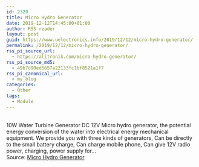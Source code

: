 ```yaml
---
id: 2329
title: Micro Hydro Generator
date: 2019-12-12T14:45:00+01:00
author: RSS reader
layout: post
guid: https://www.uelectronics.info/2019/12/12/micro-hydro-generator/
permalink: /2019/12/12/micro-hydro-generator/
rss_pi_source_url:
  - https://alitronik.com/micro-hydro-generator/
rss_pi_source_md5:
  - 49b7d90ed6657a22133fc1bf8521a1f7
rss_pi_canonical_url:
  - my_blog
categories:
  - Other
tags:
  - Module
---
```

&#013;  
10W Water Turbine Generator DC 12V Micro hydro generator, the potential energy conversion of the water into electrical energy mechanical equipment. We provide you with three kinds of generators, Can be directly to the small battery charge, Can charge mobile phone, Can give 12V radio power, charging, power supply for…&#013;  
Source: <a href="https://alitronik.com/micro-hydro-generator/" target="_blank" rel="noopener noreferrer">Micro Hydro Generator</a>